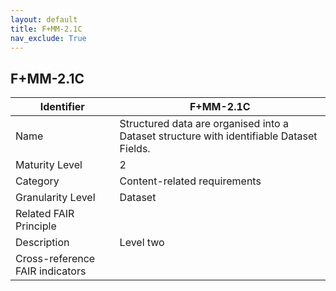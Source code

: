 ```yaml
---
layout: default
title: F+MM-2.1C
nav_exclude: True
---
```


## F+MM-2.1C

| Identifier | F+MM-2.1C |
| ---------- | ----------|
| Name | Structured data are organised into a Dataset structure with identifiable Dataset Fields. |
| Maturity Level | 2 |
| Category | Content-related requirements |
| Granularity Level | Dataset |
| Related FAIR Principle | |
| Description | Level two  |
| Cross-reference FAIR indicators | |
